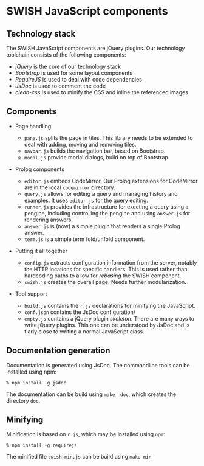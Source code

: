 # SWISH JavaScript components

## Technology stack

The SWISH JavaScript  components  are   jQuery  plugins.  Our technology
toolchain consists of the following components:

  - *jQuery* is the core of our technology stack
  - *Bootstrap* is used for some layout components
  - *RequireJS* is used to deal with code dependencies
  - *JsDoc* is used to comment the code
  - *clean-css* is used to minify the CSS and inline the
    referenced images.

## Components

  - Page handling

    - `pane.js` splits the page in tiles.  This library needs to be
      extended to deal with adding, moving and removing tiles.
    - `navbar.js` builds the navigation bar, based on Bootstrap.
    - `modal.js` provide modal dialogs, build on top of Bootstrap.

  - Prolog components

    - `editor.js` embeds CodeMirror.  Our Prolog extensions for CodeMirror
      are in the local `codemirror` directory.
    - `query.js` allows for editing a query and managing history and
      examples.  It uses `editor.js` for the query editing.
    - `runner.js` provides the infrastructure for execting a query using
      a pengine, including controlling the pengine and using `answer.js`
      for rendering answers.
    - `answer.js` is (now) a simple plugin that renders a single Prolog
      answer.
    - `term.js` is a simple term fold/unfold component.

  - Putting it all together

    - `config.js` extracts configuration information from the server,
      notably the HTTP locations for specific handlers.  This is used
      rather than hardcoding paths to allow for _rebasing_ the SWISH
      component.
    - `swish.js` creates the overall page. Needs further modularization.

  - Tool support

    - `build.js` contains the `r.js` declarations for minifying the
      JavaScript.
    - `conf.json` contains the JsDoc configuration/
    - `empty.js` contains a jQuery plugin *skeleton*.  There are many
      ways to write jQuery plugins.  This one can be understood by
      JsDoc and is fiarly close to writing a normal JavaScript class.

## Documentation generation

Documentation is generated using JsDoc.  The   commandline  tools can be
installed using npm:

    % npm install -g jsdoc

The documentation can be  build  using   `make  doc`,  which creates the
directory `doc`.

## Minifying

Minification is based on `r.js`, which may be installed using `npm`:

    % npm install -g requirejs

The minified file `swish-min.js` can be build using `make min`
